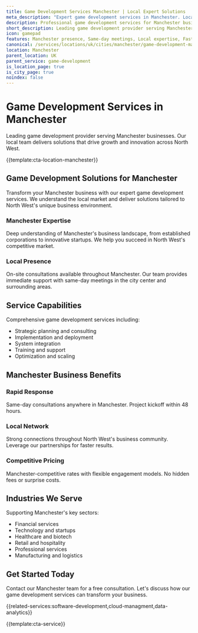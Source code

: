 ```yaml
---
title: Game Development Services Manchester | Local Expert Solutions
meta_description: "Expert game development services in Manchester. Local team, same-day consultations, proven results. Transform your business today."
description: Professional game development services for Manchester businesses
short_description: Leading game development provider serving Manchester and North West.
icon: gamepad
features: Manchester presence, Same-day meetings, Local expertise, Fast deployment, Competitive rates, Proven track record
canonical: /services/locations/uk/cities/manchester/game-development-manchester.html
location: Manchester
parent_location: UK
parent_service: game-development
is_location_page: true
is_city_page: true
noindex: false
---
```


# Game Development Services in Manchester

Leading game development provider serving Manchester businesses. Our local team delivers solutions that drive growth and innovation across North West.

{{template:cta-location-manchester}}

## Game Development Solutions for Manchester

Transform your Manchester business with our expert game development services. We understand the local market and deliver solutions tailored to North West's unique business environment.

### Manchester Expertise

Deep understanding of Manchester's business landscape, from established corporations to innovative startups. We help you succeed in North West's competitive market.

### Local Presence

On-site consultations available throughout Manchester. Our team provides immediate support with same-day meetings in the city center and surrounding areas.

## Service Capabilities

Comprehensive game development services including:
- Strategic planning and consulting
- Implementation and deployment
- System integration
- Training and support
- Optimization and scaling

## Manchester Business Benefits

### Rapid Response
Same-day consultations anywhere in Manchester. Project kickoff within 48 hours.

### Local Network
Strong connections throughout North West's business community. Leverage our partnerships for faster results.

### Competitive Pricing
Manchester-competitive rates with flexible engagement models. No hidden fees or surprise costs.

## Industries We Serve

Supporting Manchester's key sectors:
- Financial services
- Technology and startups
- Healthcare and biotech
- Retail and hospitality
- Professional services
- Manufacturing and logistics

## Get Started Today

Contact our Manchester team for a free consultation. Let's discuss how our game development services can transform your business.

{{related-services:software-development,cloud-managment,data-analytics}}

{{template:cta-service}}
